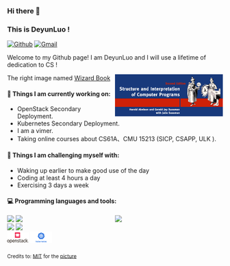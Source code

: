 ### Hi there 👋 
### This is DeyunLuo !

[![Github](https://img.shields.io/badge/-Github-000?style=flat&logo=Github&logoColor=white)](https://github.com/DeyunLuo/)
[![Gmail](https://img.shields.io/badge/-Gmail-c14438?style=flat&logo=Gmail&logoColor=white)](mailto:deyunluo1016@gmail.com)

Welcome to my Github page! I am DeyunLuo and I will use a lifetime of dedication to CS !  

<img align="right" alt="img" src="https://github.com/DeyunLuo/DeyunLuo/blob/main/img/cover_image.gif" width="50%" height="auto" />

The right image named [Wizard Book](https://mitpress.mit.edu/sites/default/files/sicp/index.html)
#### 🌱 Things I am currently working on: 
- OpenStack Secondary Deployment.   
- Kubernetes Secondary Deployment.
- I am a vimer.
- Taking online courses about CS61A、CMU 15213 (SICP, CSAPP, ULK ).

#### :muscle: Things I am challenging myself with:
- Waking up earlier to make good use of the day
- Coding at least 4 hours a day
- Exercising 3 days a week

#### :computer: Programming languages and tools: 
<p>
	<img width="50%" align="right" src="https://github-readme-stats.vercel.app/api?username=DeyunLuo&show_icons=true&hide_border=true" />

<code><img width="10%" src="https://www.vectorlogo.zone/logos/python/python-ar21.svg"></code>
<code><img width="10%" src="https://golang.org/lib/godoc/images/go-logo-blue.svg"></code>
<br />
<code><img width="10%" src="https://www.vectorlogo.zone/logos/pocoo_flask/pocoo_flask-ar21.svg"></code>
<code><img width="10%" src="https://www.vectorlogo.zone/logos/mysql/mysql-ar21.svg"></code>
<br />
<code><img width="10%" src="https://github.com/DeyunLuo/DeyunLuo/blob/main/img/openstack.png"></code>
<code><img width="10%" src="https://github.com/DeyunLuo/DeyunLuo/blob/main/img/kubernetes.png"></code>
</p>

<sub>Credits to: [MIT](https://mitpress.mit.edu/sites/default/files/sicp/index.html) for the [picture](https://mitpress.mit.edu/sites/default/files/sicp/graphics/main-banner.gif)</sub>
